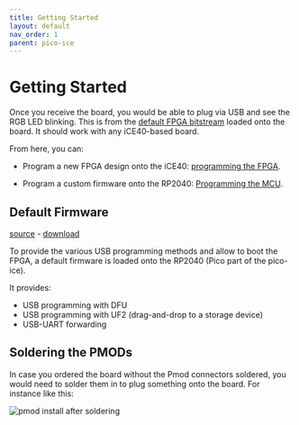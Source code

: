 ```yaml
---
title: Getting Started
layout: default
nav_order: 1
parent: pico-ice
---
```


# Getting Started

Once you receive the board, you would be able to plug via USB and see the RGB LED blinking.
This is from the
[default FPGA bitstream](https://github.com/tinyvision-ai-inc/UPduino-v3.0/blob/master/RTL/blink_led/rgb_blink.bin)
loaded onto the board. It should work with any iCE40-based board.

From here, you can:

- Program a new FPGA design onto the iCE40: [programming the FPGA](/programming_the_fpga.html).

- Program a custom firmware onto the RP2040: [Programming the MCU](/programming_the_mcu.html).


## Default Firmware

[source](https://github.com/tinyvision-ai-inc/pico-ice/blob/main/Firmware/pico-ice-default/) -
[download](https://github.com/tinyvision-ai-inc/pico-ice/releases/)

To provide the various USB programming methods and allow to boot the FPGA, a
default firmware is loaded onto the RP2040 (Pico part of the pico-ice).

It provides:

- USB programming with DFU
- USB programming with UF2 (drag-and-drop to a storage device)
- USB-UART forwarding


## Soldering the PMODs

In case you ordered the board without the Pmod connectors soldered,
you would need to solder them in to plug something onto the board.
For instance like this:

![pmod install after soldering](images/pico_ice_pmod_install.jpg)
